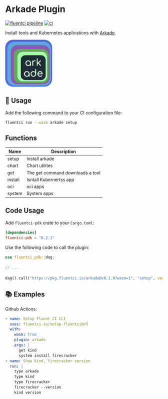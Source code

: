 # Arkade Plugin

[![fluentci pipeline](https://shield.fluentci.io/x/arkade)](https://pkg.fluentci.io/arkade)
[![ci](https://github.com/fluentci-io/arkade-plugin/actions/workflows/ci.yml/badge.svg)](https://github.com/fluentci-io/arkade-plugin/actions/workflows/ci.yml)

Install tools and Kubernetes applications with [Arkade](http://github.com/alexellis/arkade).

<img src="https://github.com/alexellis/arkade/raw/master/docs/arkade-logo-sm.png" alt="arkade logo" width="150" height="150">

## 🚀 Usage

Add the following command to your CI configuration file:

```bash
fluentci run --wasm arkade setup
```

## Functions

| Name    | Description                                |
| ------- | ------------------------------------------ |
| setup   | Install arkade                             |
| chart   | Chart utilites                             |
| get     | The get command downloads a tool           |
| install | Isntall Kubernertss app                    |
| oci     | oci apps                                   |
| system  | System apps                                |

## Code Usage

Add `fluentci-pdk` crate to your `Cargo.toml`:

```toml
[dependencies]
fluentci-pdk = "0.2.1"
```

Use the following code to call the plugin:

```rust
use fluentci_pdk::dag;

// ...

dag().call("https://pkg.fluentci.io/arkade@v0.1.0?wasm=1", "setup", vec![])?;
```

## 📚 Examples

Github Actions:

```yaml
- name: Setup Fluent CI CLI
  uses: fluentci-io/setup-fluentci@v5
  with:
    wasm: true
    plugin: arkade
    args: |
      get kind
      system install firecracker
- name: Show kind, firecracker version
  run: |
    type arkade
    type kind
    type firecracker
    firecracker --version
    kind version
```
